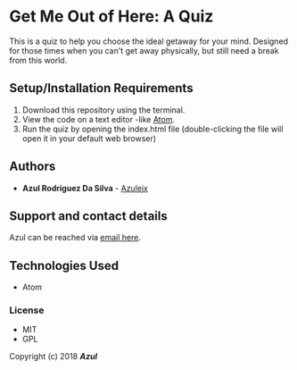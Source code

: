 # Get Me Out of Here: A Quiz

This is a quiz to help you choose the ideal getaway for your mind. Designed for those times when you can't get away physically, but still need a break from this world.

## Setup/Installation Requirements

1. Download this repository using the terminal.
2. View the code on a text editor -like [Atom](https://atom.io/).
3. Run the quiz by opening the index.html file (double-clicking the file will open it in your default web browser)

## Authors

* **Azul Rodriguez Da Silva** - [Azulejx](https://github.com/azulejx)

## Support and contact details

Azul can be reached via [email here](mailto:azulejx@gmail.com).

## Technologies Used

* Atom

### License

* MIT
* GPL

Copyright (c) 2018 **_Azul_**

